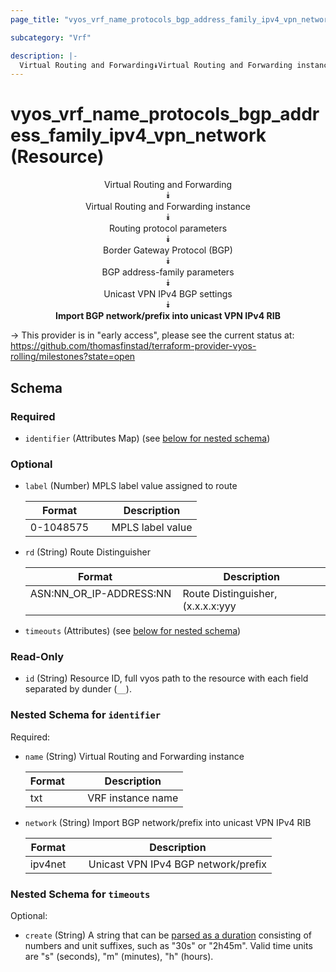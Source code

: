 ```yaml
---
page_title: "vyos_vrf_name_protocols_bgp_address_family_ipv4_vpn_network Resource - vyos"

subcategory: "Vrf"

description: |- 
  Virtual Routing and Forwarding⯯Virtual Routing and Forwarding instance⯯Routing protocol parameters⯯Border Gateway Protocol (BGP)⯯BGP address-family parameters⯯Unicast VPN IPv4 BGP settings⯯Import BGP network/prefix into unicast VPN IPv4 RIB
---
```


# vyos_vrf_name_protocols_bgp_address_family_ipv4_vpn_network (Resource)
<center>

Virtual Routing and Forwarding  
⯯  
Virtual Routing and Forwarding instance  
⯯  
Routing protocol parameters  
⯯  
Border Gateway Protocol (BGP)  
⯯  
BGP address-family parameters  
⯯  
Unicast VPN IPv4 BGP settings  
⯯  
**Import BGP network/prefix into unicast VPN IPv4 RIB**


</center>

-> This provider is in "early access", please see the current status at: https://github.com/thomasfinstad/terraform-provider-vyos-rolling/milestones?state=open

## Schema

### Required

- `identifier` (Attributes Map) (see [below for nested schema](#nestedatt--identifier))

### Optional

- `label` (Number) MPLS label value assigned to route

    |Format     &emsp;|Description       |
    |-------------|--------------------|
    |0-1048575  &emsp;|MPLS label value  |
- `rd` (String) Route Distinguisher

    |Format                   &emsp;|Description                                   |
    |---------------------------|------------------------------------------------|
    |ASN:NN_OR_IP-ADDRESS:NN  &emsp;|Route Distinguisher, (x.x.x.x:yyy|xxxx:yyyy)  |
- `timeouts` (Attributes) (see [below for nested schema](#nestedatt--timeouts))

### Read-Only

- `id` (String) Resource ID, full vyos path to the resource with each field separated by dunder (`__`).

<a id="nestedatt--identifier"></a>
### Nested Schema for `identifier`

Required:

- `name` (String) Virtual Routing and Forwarding instance

    |Format  &emsp;|Description        |
    |----------|---------------------|
    |txt     &emsp;|VRF instance name  |
- `network` (String) Import BGP network/prefix into unicast VPN IPv4 RIB

    |Format   &emsp;|Description                          |
    |-----------|---------------------------------------|
    |ipv4net  &emsp;|Unicast VPN IPv4 BGP network/prefix  |


<a id="nestedatt--timeouts"></a>
### Nested Schema for `timeouts`

Optional:

- `create` (String) A string that can be [parsed as a duration](https://pkg.go.dev/time#ParseDuration) consisting of numbers and unit suffixes, such as &#34;30s&#34; or &#34;2h45m&#34;. Valid time units are &#34;s&#34; (seconds), &#34;m&#34; (minutes), &#34;h&#34; (hours).  
